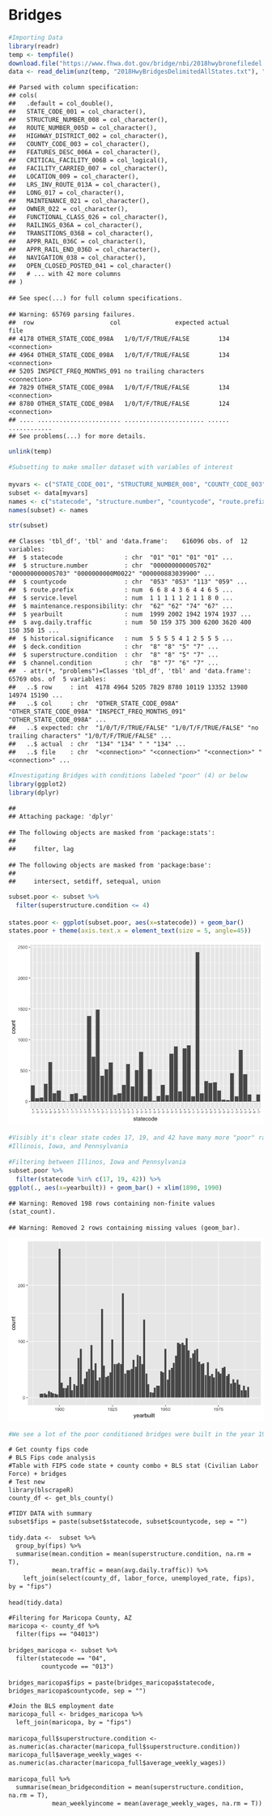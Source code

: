 Bridges
================

``` r warning = F
#Importing Data
library(readr)
temp <- tempfile()
download.file("https://www.fhwa.dot.gov/bridge/nbi/2018hwybronefiledel.zip",temp)
data <- read_delim(unz(temp, "2018HwyBridgesDelimitedAllStates.txt"), ",", col_names = T)
```

    ## Parsed with column specification:
    ## cols(
    ##   .default = col_double(),
    ##   STATE_CODE_001 = col_character(),
    ##   STRUCTURE_NUMBER_008 = col_character(),
    ##   ROUTE_NUMBER_005D = col_character(),
    ##   HIGHWAY_DISTRICT_002 = col_character(),
    ##   COUNTY_CODE_003 = col_character(),
    ##   FEATURES_DESC_006A = col_character(),
    ##   CRITICAL_FACILITY_006B = col_logical(),
    ##   FACILITY_CARRIED_007 = col_character(),
    ##   LOCATION_009 = col_character(),
    ##   LRS_INV_ROUTE_013A = col_character(),
    ##   LONG_017 = col_character(),
    ##   MAINTENANCE_021 = col_character(),
    ##   OWNER_022 = col_character(),
    ##   FUNCTIONAL_CLASS_026 = col_character(),
    ##   RAILINGS_036A = col_character(),
    ##   TRANSITIONS_036B = col_character(),
    ##   APPR_RAIL_036C = col_character(),
    ##   APPR_RAIL_END_036D = col_character(),
    ##   NAVIGATION_038 = col_character(),
    ##   OPEN_CLOSED_POSTED_041 = col_character()
    ##   # ... with 42 more columns
    ## )

    ## See spec(...) for full column specifications.

    ## Warning: 65769 parsing failures.
    ##  row                     col               expected actual         file
    ## 4178 OTHER_STATE_CODE_098A   1/0/T/F/TRUE/FALSE        134 <connection>
    ## 4964 OTHER_STATE_CODE_098A   1/0/T/F/TRUE/FALSE        134 <connection>
    ## 5205 INSPECT_FREQ_MONTHS_091 no trailing characters        <connection>
    ## 7829 OTHER_STATE_CODE_098A   1/0/T/F/TRUE/FALSE        134 <connection>
    ## 8780 OTHER_STATE_CODE_098A   1/0/T/F/TRUE/FALSE        124 <connection>
    ## .... ....................... ...................... ...... ............
    ## See problems(...) for more details.

``` r warning = F
unlink(temp)
```

``` r warning = F
#Subsetting to make smaller dataset with variables of interest

myvars <- c("STATE_CODE_001", "STRUCTURE_NUMBER_008", "COUNTY_CODE_003", "ROUTE_PREFIX_005B", "SERVICE_LEVEL_005C", "MAINTENANCE_021", "YEAR_BUILT_027", "ADT_029", "HISTORY_037", "DECK_COND_058", "SUPERSTRUCTURE_COND_059", "CHANNEL_COND_061")
subset <- data[myvars]
names <- c("statecode", "structure.number", "countycode", "route.prefix", "service.level", "maintenance.responsibility", "yearbuilt", "avg.daily.traffic", "historical.significance", "deck.condition", "superstructure.condition", "channel.condition")
names(subset) <- names
```

``` r warning = F
str(subset)
```

    ## Classes 'tbl_df', 'tbl' and 'data.frame':    616096 obs. of  12 variables:
    ##  $ statecode                 : chr  "01" "01" "01" "01" ...
    ##  $ structure.number          : chr  "00000000000S702" "00000000000S703" "0000000000M0022" "000000883039900" ...
    ##  $ countycode                : chr  "053" "053" "113" "059" ...
    ##  $ route.prefix              : num  6 6 8 4 3 6 4 4 6 5 ...
    ##  $ service.level             : num  1 1 1 1 1 2 1 1 8 0 ...
    ##  $ maintenance.responsibility: chr  "62" "62" "74" "67" ...
    ##  $ yearbuilt                 : num  1999 2002 1942 1974 1937 ...
    ##  $ avg.daily.traffic         : num  50 159 375 300 6200 3620 400 150 350 15 ...
    ##  $ historical.significance   : num  5 5 5 5 4 1 2 5 5 5 ...
    ##  $ deck.condition            : chr  "8" "8" "5" "7" ...
    ##  $ superstructure.condition  : chr  "8" "8" "5" "7" ...
    ##  $ channel.condition         : chr  "8" "7" "6" "7" ...
    ##  - attr(*, "problems")=Classes 'tbl_df', 'tbl' and 'data.frame': 65769 obs. of  5 variables:
    ##   ..$ row     : int  4178 4964 5205 7829 8780 10119 13352 13980 14974 15190 ...
    ##   ..$ col     : chr  "OTHER_STATE_CODE_098A" "OTHER_STATE_CODE_098A" "INSPECT_FREQ_MONTHS_091" "OTHER_STATE_CODE_098A" ...
    ##   ..$ expected: chr  "1/0/T/F/TRUE/FALSE" "1/0/T/F/TRUE/FALSE" "no trailing characters" "1/0/T/F/TRUE/FALSE" ...
    ##   ..$ actual  : chr  "134" "134" " " "134" ...
    ##   ..$ file    : chr  "<connection>" "<connection>" "<connection>" "<connection>" ...

``` r 
#Investigating Bridges with conditions labeled "poor" (4) or below
library(ggplot2)
library(dplyr)
```

    ## 
    ## Attaching package: 'dplyr'

    ## The following objects are masked from 'package:stats':
    ## 
    ##     filter, lag

    ## The following objects are masked from 'package:base':
    ## 
    ##     intersect, setdiff, setequal, union

``` r
subset.poor <- subset %>% 
  filter(superstructure.condition <= 4)

states.poor <- ggplot(subset.poor, aes(x=statecode)) + geom_bar()
states.poor + theme(axis.text.x = element_text(size = 5, angle=45))
```

![](Bridges_files/figure-gfm/unnamed-chunk-4-1.png)<!-- -->

``` r
#Visibly it's clear state codes 17, 19, and 42 have many more "poor" rated bridges than others
#Illinois, Iowa, and Pennsylvania
```

``` r
#Filtering between Illinos, Iowa and Pennsylvania
subset.poor %>% 
  filter(statecode %in% c(17, 19, 42)) %>% 
ggplot(., aes(x=yearbuilt)) + geom_bar() + xlim(1890, 1990)
```

    ## Warning: Removed 198 rows containing non-finite values (stat_count).

    ## Warning: Removed 2 rows containing missing values (geom_bar).

![](Bridges_files/figure-gfm/unnamed-chunk-5-1.png)<!-- -->

``` r
#We see a lot of the poor conditioned bridges were built in the year 1900
```

```{r}
# Get county fips code
# BLS Fips code analysis
#Table with FIPS code state + county combo + BLS stat (Civilian Labor Force) + bridges
# Test new
library(blscrapeR)
county_df <- get_bls_county()
```

```{r}
#TIDY DATA with summary
subset$fips = paste(subset$statecode, subset$countycode, sep = "")

tidy.data <-  subset %>% 
  group_by(fips) %>% 
  summarise(mean.condition = mean(superstructure.condition, na.rm = T),
            mean.traffic = mean(avg.daily.traffic)) %>% 
    left_join(select(county_df, labor_force, unemployed_rate, fips), by = "fips")

head(tidy.data)
```




```{r}
#Filtering for Maricopa County, AZ
maricopa <- county_df %>% 
  filter(fips == "04013") 

bridges_maricopa <- subset %>% 
  filter(statecode == "04", 
         countycode == "013")

bridges_maricopa$fips = paste(bridges_maricopa$statecode, bridges_maricopa$countycode, sep = "")
```

```{r}
#Join the BLS employment date 
maricopa_full <- bridges_maricopa %>% 
  left_join(maricopa, by = "fips")

maricopa_full$superstructure.condition <- as.numeric(as.character(maricopa_full$superstructure.condition))
maricopa_full$average_weekly_wages <- as.numeric(as.character(maricopa_full$average_weekly_wages))

maricopa_full %>% 
  summarise(mean_bridgecondition = mean(superstructure.condition, na.rm = T),
            mean_weeklyincome = mean(average_weekly_wages, na.rm = T))
```